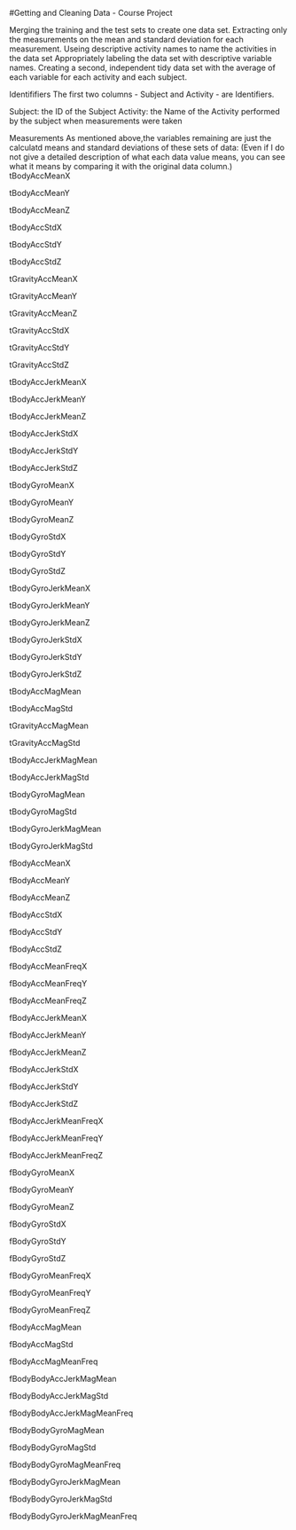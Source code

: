 #Getting and Cleaning Data - Course Project

Merging the training and the test sets to create one data set.
Extracting only the measurements on the mean and standard deviation for each measurement.
Useing descriptive activity names to name the activities in the data set
Appropriately labeling the data set with descriptive variable names.
Creating a second, independent tidy data set with the average of each variable for each activity and each subject.

Identififiers
The first two columns - Subject and Activity - are Identifiers.

Subject: the ID of the Subject
Activity: the Name of the Activity performed by the subject when measurements were taken

Measurements
As mentioned above,the variables remaining are just the calculatd means and standard deviations of these sets of data: (Even if I do not give a detailed description of what each data value means, you can see what it means by comparing it with the original data column.)
tBodyAccMeanX

tBodyAccMeanY 

tBodyAccMeanZ 

tBodyAccStdX 

tBodyAccStdY 

tBodyAccStdZ 

tGravityAccMeanX 

tGravityAccMeanY 

tGravityAccMeanZ 

tGravityAccStdX 

tGravityAccStdY 

tGravityAccStdZ 

tBodyAccJerkMeanX 

tBodyAccJerkMeanY 

tBodyAccJerkMeanZ 

tBodyAccJerkStdX 

tBodyAccJerkStdY 

tBodyAccJerkStdZ 

tBodyGyroMeanX 

tBodyGyroMeanY 

tBodyGyroMeanZ 

tBodyGyroStdX 

tBodyGyroStdY 

tBodyGyroStdZ 

tBodyGyroJerkMeanX 

tBodyGyroJerkMeanY 

tBodyGyroJerkMeanZ 

tBodyGyroJerkStdX 

tBodyGyroJerkStdY 

tBodyGyroJerkStdZ 

tBodyAccMagMean

tBodyAccMagStd

tGravityAccMagMean

tGravityAccMagStd

tBodyAccJerkMagMean

tBodyAccJerkMagStd

tBodyGyroMagMean

tBodyGyroMagStd

tBodyGyroJerkMagMean

tBodyGyroJerkMagStd

fBodyAccMeanX

fBodyAccMeanY

fBodyAccMeanZ

fBodyAccStdX

fBodyAccStdY

fBodyAccStdZ

fBodyAccMeanFreqX

fBodyAccMeanFreqY

fBodyAccMeanFreqZ

fBodyAccJerkMeanX

fBodyAccJerkMeanY

fBodyAccJerkMeanZ

fBodyAccJerkStdX

fBodyAccJerkStdY

fBodyAccJerkStdZ

fBodyAccJerkMeanFreqX

fBodyAccJerkMeanFreqY

fBodyAccJerkMeanFreqZ

fBodyGyroMeanX

fBodyGyroMeanY

fBodyGyroMeanZ

fBodyGyroStdX

fBodyGyroStdY

fBodyGyroStdZ

fBodyGyroMeanFreqX

fBodyGyroMeanFreqY

fBodyGyroMeanFreqZ

fBodyAccMagMean

fBodyAccMagStd

fBodyAccMagMeanFreq

fBodyBodyAccJerkMagMean

fBodyBodyAccJerkMagStd

fBodyBodyAccJerkMagMeanFreq

fBodyBodyGyroMagMean

fBodyBodyGyroMagStd

fBodyBodyGyroMagMeanFreq

fBodyBodyGyroJerkMagMean

fBodyBodyGyroJerkMagStd

fBodyBodyGyroJerkMagMeanFreq

